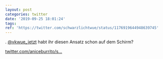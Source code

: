 ```yaml
---
layout: post
categories: twitter
date: '2019-09-25 18:01:24'
tags: 
ref: 'https://twitter.com/schwarzlichtwue/status/1176919644948639745'
---
```

. [@vkwue_jetzt](https://twitter.com/vkwue_jetzt) habt ihr diesen Ansatz schon auf dem Schirm?

[twitter.com/aniceburrito/s…](https://twitter.com/aniceburrito/status/1176505917594132481?s=19)